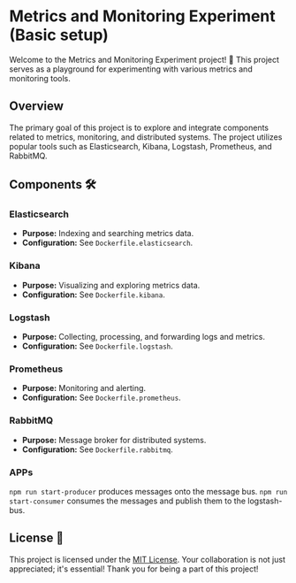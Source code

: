 # Metrics and Monitoring Experiment (Basic setup)

Welcome to the Metrics and Monitoring Experiment project! 🚀 This project serves as a playground for experimenting with various metrics and monitoring tools.

## Overview

The primary goal of this project is to explore and integrate components related to metrics, monitoring, and distributed systems. The project utilizes popular tools such as Elasticsearch, Kibana, Logstash, Prometheus, and RabbitMQ.

## Components 🛠️

### Elasticsearch

- **Purpose:** Indexing and searching metrics data.
- **Configuration:** See `Dockerfile.elasticsearch`.

### Kibana

- **Purpose:** Visualizing and exploring metrics data.
- **Configuration:** See `Dockerfile.kibana`.

### Logstash

- **Purpose:** Collecting, processing, and forwarding logs and metrics.
- **Configuration:** See `Dockerfile.logstash`.

### Prometheus

- **Purpose:** Monitoring and alerting.
- **Configuration:** See `Dockerfile.prometheus`.

### RabbitMQ

- **Purpose:** Message broker for distributed systems.
- **Configuration:** See `Dockerfile.rabbitmq`.

### APPs
`npm run start-producer` produces messages onto the message bus.
`npm run start-consumer` consumes the messages and publish them to the logstash-bus.

## License 📝

This project is licensed under the [MIT License](https://choosealicense.com/licenses/mit/). Your collaboration is not just appreciated; it's essential! Thank you for being a part of this project!